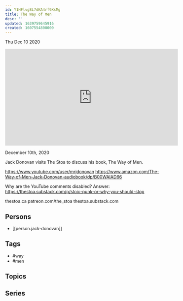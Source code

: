 ```yaml
---
id: Y1HFlvg8L7dKA4rf9XsMg
title: The Way of Men
desc: ''
updated: 1639759645916
created: 1607554800000
---
```





Thu Dec 10 2020

<iframe width="560" height="315" src="https://www.youtube.com/embed/FRT4rWORHa8" title="The Way of Men w/ Jack Donovan" frameborder="0" allow="accelerometer; autoplay; clipboard-write; encrypted-media; gyroscope; picture-in-picture" allowfullscreen ></iframe>

December 10th, 2020

Jack Donovan visits The Stoa to discuss his book, The Way of Men.

https://www.youtube.com/user/mrjdonovan
https://www.amazon.com/The-Way-of-Men-Jack-Donovan-audiobook/dp/B00WAIAD66

Why are the YouTube comments disabled? Answer: https://thestoa.substack.com/p/stoic-punk-or-why-you-should-stop

thestoa.ca
patreon.com/the_stoa
thestoa.substack.com

## Persons

- [[person.jack-donovan]]

## Tags

- #way
- #men

## Topics



## Series



